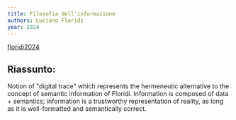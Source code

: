 ```yaml
---
title: Filosofia dell'informazione
authors: Luciano Floridi
year: 2024
---
```

[floridi2024](zotero://select/items/@floridi2024)

## Riassunto:

Notion of "digital trace" which represents the hermeneutic alternative to the concept of semantic information of Floridi. Information is composed of data + semantics; information is a trustworthy representation of reality, as long as it is well-formatted and semantically correct.
